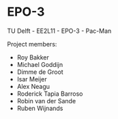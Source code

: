 # EPO-3
TU Delft - EE2L11 - EPO-3 - Pac-Man

Project members:
  - Roy Bakker
  - Michael Goddijn
  - Dimme de Groot
  - Isar Meijer
  - Alex Neagu
  - Roderick Tapia Barroso
  - Robin van der Sande
  - Ruben Wijnands
